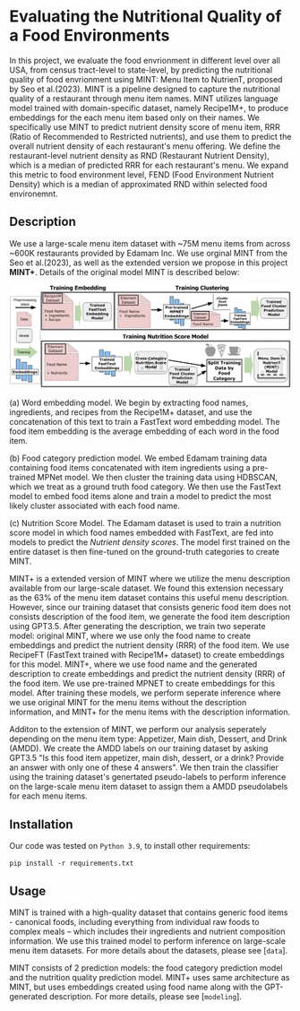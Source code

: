# Evaluating the Nutritional Quality of a Food Environments

In this project, we evaluate the food envrionment in different level over all USA, from census tract-level to state-level, by predicting the nutritional quality of food envrionment using MINT: Menu Item to NutrienT, proposed by Seo et al.(2023). MINT is a pipeline designed to capture the nutritional quality of a restaurant through menu item names. MINT utilizes language model trained with domain-specific dataset, namely Recipe1M+, to produce embeddings for the each menu item based only on their names. We specifically use MINT to predict nutrient density score of menu item, RRR (Ratio of Recommended to Restricted nutrients), and use them to predict the overall nutrient density of each restaurant's menu offering. We define the restaurant-level nutrient density as RND (Restaurant Nutrient Density), which is a median of predicted RRR for each restaurant's menu. We expand this metric to food environment level, FEND (Food Environment Nutrient Density) which is a median of approximated RND within selected food environemnt.

## Description

We use a large-scale menu item dataset with ~75M menu items from across ~600K restaurants provided by Edamam Inc. We use orginal MINT from the Seo et al.(2023), as well as the extended version we propose in this project **MINT+**.
Details of the original model MINT is described below:


![MINT pipeline](https://github.com/alexdseo/mint/blob/main/figures/model_diagram.png)

(a) Word embedding model. We begin by extracting food names, ingredients, and recipes from the Recipe1M+ dataset, and use the concatenation of this text to train a FastText word embedding model. The food item embedding is the average embedding of each word in the food item. 

(b) Food category prediction model. We embed Edamam training data containing food items concatenated with item ingredients using a pre-trained MPNet model. We then cluster the training data using HDBSCAN, which we treat as a ground truth food category. We then use the FastText model to embed food items alone and train a model to predict the most likely cluster associated with each food name. 

(c) Nutrition Score Model. The Edamam dataset is used to train a nutrition score model in which food names embedded with FastText, are fed into models to predict the *Nutrient density scores*. The model first trained on the entire dataset is then fine-tuned on the ground-truth categories to create MINT.


MINT+ is a extended version of MINT where we utilize the menu description available from our large-scale dataset. We found this extension necessary as the 63% of the menu item dataset contains this useful menu description. However, since our training dataset that consists generic food item does not consists description of the food item, we generate the food item description using GPT3.5. After generating the description, we train two seperate model: original MINT, where we use only the food name to create embeddings and predict the nutrient density (RRR) of the food item. We use RecipeFT (FastText trained with Recipe1M+ dataset) to create embeddings for this model. MINT+, where we use food name and the generated description to create embeddings and predict the nutrient density (RRR) of the food item. We use pre-trained MPNET to create embeddings for this model. After training these models, we perform seperate inference where we use original MINT for the menu items without the description information, and MINT+ for the menu items with the description information.

Additon to the extension of MINT, we perform our analysis seperately depending on the menu item type: Appetizer, Main dish, Dessert, and Drink (AMDD). We create the AMDD labels on our training dataset by asking GPT3.5 "Is this food item appetizer, main dish, dessert, or a drink? Provide an answer with only one of these 4 answers". We then train the classifier using the training dataset's genertated pseudo-labels to perform inference on the large-scale menu item dataset to assign them a AMDD pseudolabels for each menu items.

## Installation

Our code was tested on `Python 3.9`, to install other requirements:
```setup
pip install -r requirements.txt
```

## Usage

MINT is trained with a high-quality dataset that contains generic food items - canonical foods, including everything from individual raw foods to complex meals – which includes their ingredients and nutrient composition information. We use this trained model to perform inference on large-scale menu item datasets. For more details about the datasets, please see [`data`].

MINT consists of 2 prediction models: the food category prediction model and the nutrition quality prediction model. MINT+ uses same architecture as MINT, but uses embeddings created using food name along with the GPT-generated description. For more details, please see [`modeling`]. 

